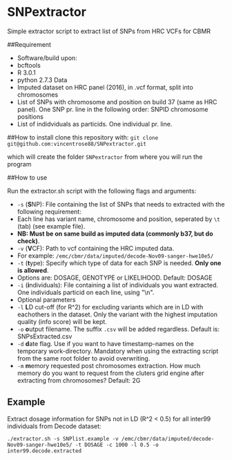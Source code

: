# SNPextractor
Simple extractor script to extract list of SNPs from HRC VCFs for CBMR

##Requirement
 * Software/build upon: 
  * bcftools
  * R 3.0.1
  * python 2.7.3
Data
 * Imputed dataset on HRC panel (2016), in .vcf format, split into chromosomes
 * List of SNPs with chromosome and position on build 37 (same as HRC panel). One SNP pr. line in the following order: SNPID chromosome positions
 * List of indidviduals as particids. One individual pr. line.

##How to install
clone this repository with:
`git clone git@github.com:vincentrose88/SNPextractor.git`

which will create the folder `SNPextractor` from where you will run the program

##How to use

Run the extractor.sh script with the following flags and arguments:
 * `-s` (**S**NP): File containing the list of SNPs that needs to extracted with the following requirement:
  * Each line has variant name, chromosome and position, seperated by `\t` (tab) (see example file). 
  * **NB: Must be on same build as imputed data (commonly b37, but do check)**. 
 * `-v` (**V**CF): Path to vcf containing the HRC imputed data. 
  * For example: `/emc/cbmr/data/imputed/decode-Nov09-sanger-hwe10e5/`
 * `-t` (**t**ype): Specify which type of data for each SNP is needed. **Only one is allowed**. 
  * Options are: DOSAGE, GENOTYPE or LIKELIHOOD. Default: DOSAGE
  * `-i` (**i**ndividuals): File containing a list of individuals you want extracted. One individuals particid on each line, using "\n".
 * Optional parameters
  * `-l` **L**D cut-off (for R^2) for excluding variants which are in LD with eachothers in the dataset. Only the variant with the highest imputation quality (info score) will be kept.
  * `-o` **o**utput filename. The suffix `.csv` will be added regardless. Default is: SNPsExtracted.csv
  * `-d` **d**ate flag. Use if you want to have timestamp-names on the temporary work-directory. Mandatory when using the extracting script from the same root folder to avoid overwriting.
  * `-m` **m**emory requested post chromosomes extraction. How much memory do you want to request from the cluters grid engine after extracting from chromosomes? Default: 2G
## Example
Extract dosage information for SNPs not in LD (R^2 < 0.5) for all inter99 individuals from Decode dataset:

`./extractor.sh -s SNPlist.example -v /emc/cbmr/data/imputed/decode-Nov09-sanger-hwe10e5/ -t DOSAGE -c 1000 -l 0.5 -o inter99.decode.extracted`

